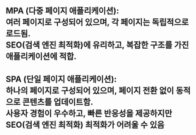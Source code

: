 MPA (다중 페이지 애플리케이션):  
  여러 페이지로 구성되어 있으며, 각 페이지는 독립적으로 로드됨.  
  SEO(검색 엔진 최적화)에 유리하고, 복잡한 구조를 가진 애플리케이션에 적합.  
---
SPA (단일 페이지 애플리케이션):  
  하나의 페이지로 구성되어 있으며, 페이지 전환 없이 동적으로 콘텐츠를 업데이트함.  
  사용자 경험이 우수하고, 빠른 반응성을 제공하지만 SEO(검색 엔진 최적화) 최적화가 어려울 수 있음  
---
